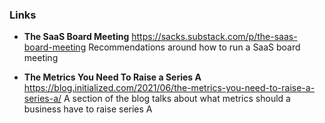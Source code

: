 ### Links

- **The SaaS Board Meeting** 
https://sacks.substack.com/p/the-saas-board-meeting
Recommendations around how to run a SaaS board meeting

- **The Metrics You Need To Raise a Series A**
https://blog.initialized.com/2021/06/the-metrics-you-need-to-raise-a-series-a/
A section of the blog talks about what metrics should a business have to raise series A
